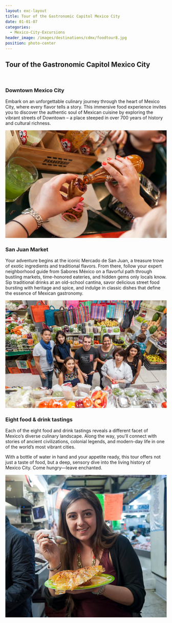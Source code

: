 ```yaml
---
layout: exc-layout
title: Tour of the Gastronomic Capitol Mexico City
date: 01-01-07
categories:
  - Mexico-City-Excursions
header_image: /images/destinations/cdmx/foodtour8.jpg
position: photo-center
---
```

## Tour of the Gastronomic Capitol Mexico City

&nbsp;

### Downtown Mexico City

Embark on an unforgettable culinary journey through the heart of Mexico City, where every flavor tells a story. This immersive food experience invites you to discover the authentic soul of Mexican cuisine by exploring the vibrant streets of Downtown – a place steeped in over 700 years of history and cultural richness.

![Food Tour](/images/destinations/cdmx/foodtour7.jpg)

### San Juan Market

Your adventure begins at the iconic Mercado de San Juan, a treasure trove of exotic ingredients and traditional flavors. From there, follow your expert neighborhood guide from Sabores México on a flavorful path through bustling markets, time-honored eateries, and hidden gems only locals know. Sip traditional drinks at an old-school cantina, savor delicious street food bursting with heritage and spice, and indulge in classic dishes that define the essence of Mexican gastronomy.

![Food Tour](/images/destinations/cdmx/foodtour5.jpg)

### Eight food & drink tastings

Each of the eight food and drink tastings reveals a different facet of Mexico’s diverse culinary landscape. Along the way, you'll connect with stories of ancient civilizations, colonial legends, and modern-day life in one of the world’s most vibrant cities.

With a bottle of water in hand and your appetite ready, this tour offers not just a taste of food, but a deep, sensory dive into the living history of Mexico City. Come hungry—leave enchanted.

![Food Tour](/images/destinations/cdmx/foodtour3.jpg)